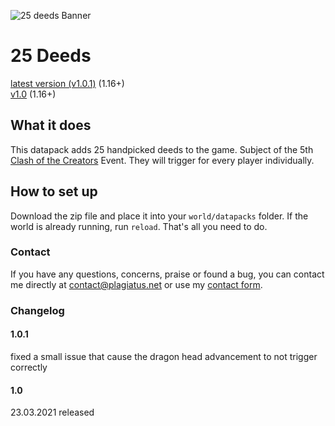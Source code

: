 ![25 deeds Banner](https://raw.githubusercontent.com/Plagiatus/datapacks/master/25deeds/banner.png "25 Deeds")

# 25 Deeds

[latest version (v1.0.1)](https://github.com/Plagiatus/datapacks/raw/master/25deeds/25deeds_v1.0.zip) (1.16+)  
[v1.0](https://github.com/Plagiatus/datapacks/raw/master/25deeds/25deeds_v1.0.zip) (1.16+)

## What it does

This datapack adds 25 handpicked deeds to the game. Subject of the 5th [Clash of the Creators](https://cotc.info) Event. They will trigger for every player individually.

## How to set up

Download the zip file and place it into your `world/datapacks` folder. If the world is already running, run `reload`. That's all you need to do.  


### Contact

If you have any questions, concerns, praise or found a bug, you can contact me directly at [contact@plagiatus.net](mailto:contact@plagiatus.net) or use my [contact form](http://plagiatus.net/#contact).


### Changelog


#### 1.0.1
fixed a small issue that cause the dragon head advancement to not trigger correctly

#### 1.0
23.03.2021 released